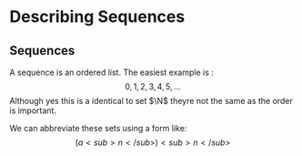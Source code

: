 # Describing Sequences
## Sequences
A sequence is an ordered list. 
The easiest example is :
$$0, 1, 2, 3, 4, 5, ...$$
Although yes this is a identical to set $\N$ theyre not the same as the order is important.

We can abbreviate these sets using a form like:
$$(a<sub>n</sub>)<sub>n  </sub>$$

